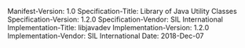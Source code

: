 Manifest-Version: 1.0
Specification-Title: Library of Java Utility Classes
Specification-Version: 1.2.0
Specification-Vendor: SIL International
Implementation-Title: libjavadev
Implementation-Version: 1.2.0
Implementation-Vendor: SIL International
Date: 2018-Dec-07
